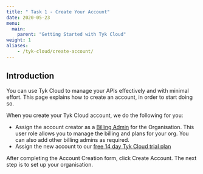```yaml
---
title: " Task 1 - Create Your Account"
date: 2020-05-23
menu:
  main:
    parent: "Getting Started with Tyk Cloud"
weight: 1
aliases:
    - /tyk-cloud/create-account/
---
```


## Introduction

You can use Tyk Cloud to manage your APIs effectively and with minimal effort. This page explains how to create an account, in order to start doing so.

When you create your Tyk Cloud account, we do the following for you:

* Assign the account creator as a [Billing Admin](/docs/tyk-cloud/reference-docs/user-roles/) for the Organisation. This user role allows you to manage the billing and plans for your org. You can also add other billing admins as required.
* Assign the new account to our [free 14 day Tyk Cloud trial plan](/docs/tyk-cloud/account-billing/plans/#14-day-trial)

After completing the Account Creation form, click Create Account. The next step is to set up your organisation.